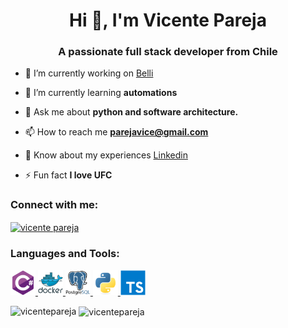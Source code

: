 <h1 align="center">Hi 👋, I'm Vicente Pareja</h1>
<h3 align="center">A passionate full stack developer from Chile</h3>

- 🔭 I’m currently working on [Belli]((https://www.belli.ai/))

- 🌱 I’m currently learning **automations**

- 💬 Ask me about **python and software architecture.**

- 📫 How to reach me **parejavice@gmail.com**
- 📄 Know about my experiences [Linkedin]((https://www.linkedin.com/in/vicentepareja/))

- ⚡ Fun fact **I love UFC**

<h3 align="left">Connect with me:</h3>
<p align="left">
<a href="https://linkedin.com/in/vicente pareja" target="blank"><img align="center" src="https://raw.githubusercontent.com/rahuldkjain/github-profile-readme-generator/master/src/images/icons/Social/linked-in-alt.svg" alt="vicente pareja" height="30" width="40" /></a>
</p>

<h3 align="left">Languages and Tools:</h3>
<p align="left"> <a href="https://www.w3schools.com/cs/" target="_blank" rel="noreferrer"> <img src="https://raw.githubusercontent.com/devicons/devicon/master/icons/csharp/csharp-original.svg" alt="csharp" width="40" height="40"/> </a> <a href="https://www.docker.com/" target="_blank" rel="noreferrer"> <img src="https://raw.githubusercontent.com/devicons/devicon/master/icons/docker/docker-original-wordmark.svg" alt="docker" width="40" height="40"/> </a> <a href="https://www.postgresql.org" target="_blank" rel="noreferrer"> <img src="https://raw.githubusercontent.com/devicons/devicon/master/icons/postgresql/postgresql-original-wordmark.svg" alt="postgresql" width="40" height="40"/> </a> <a href="https://www.python.org" target="_blank" rel="noreferrer"> <img src="https://raw.githubusercontent.com/devicons/devicon/master/icons/python/python-original.svg" alt="python" width="40" height="40"/> </a> <a href="https://www.typescriptlang.org/" target="_blank" rel="noreferrer"> <img src="https://raw.githubusercontent.com/devicons/devicon/master/icons/typescript/typescript-original.svg" alt="typescript" width="40" height="40"/> </a> </p>

<p><img align="left" src="https://github-readme-stats.vercel.app/api/top-langs?username=vicentepareja&show_icons=true&locale=en&layout=compact" alt="vicentepareja" /></p>

<p>&nbsp;<img align="center" src="https://github-readme-stats.vercel.app/api?username=vicentepareja&show_icons=true&locale=en" alt="vicentepareja" /></p>
